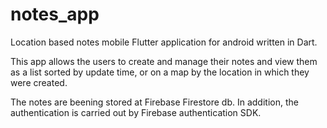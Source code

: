 # notes_app

Location based notes mobile Flutter application for android written in Dart.

This app allows the users to create and manage their notes and view them as a list sorted by update time, or on a map by the location in which they were created.

The notes are beening stored at Firebase Firestore db.
In addition, the authentication is carried out by Firebase authentication SDK.


